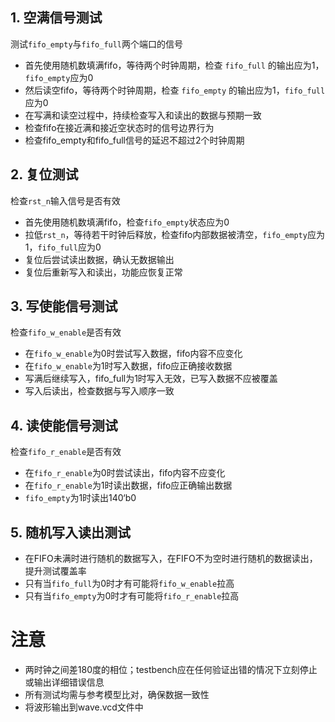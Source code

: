 ## 1. 空满信号测试

测试`fifo_empty`与`fifo_full`两个端口的信号

- 首先使用随机数填满fifo，等待两个时钟周期，检查 `fifo_full` 的输出应为1，`fifo_empty`应为0
- 然后读空fifo，等待两个时钟周期，检查 `fifo_empty` 的输出应为1，`fifo_full`应为0
- 在写满和读空过程中，持续检查写入和读出的数据与预期一致
- 检查fifo在接近满和接近空状态时的信号边界行为
- 检查fifo_empty和fifo_full信号的延迟不超过2个时钟周期

## 2. 复位测试

检查`rst_n`输入信号是否有效

- 首先使用随机数填满fifo，检查`fifo_empty`状态应为0
- 拉低`rst_n`，等待若干时钟后释放，检查fifo内部数据被清空，`fifo_empty`应为1，`fifo_full`应为0
- 复位后尝试读出数据，确认无数据输出
- 复位后重新写入和读出，功能应恢复正常

## 3. 写使能信号测试

检查`fifo_w_enable`是否有效

- 在`fifo_w_enable`为0时尝试写入数据，fifo内容不应变化
- 在`fifo_w_enable`为1时写入数据，fifo应正确接收数据
- 写满后继续写入，fifo_full为1时写入无效，已写入数据不应被覆盖
- 写入后读出，检查数据与写入顺序一致

## 4. 读使能信号测试

检查`fifo_r_enable`是否有效

- 在`fifo_r_enable`为0时尝试读出，fifo内容不应变化
- 在`fifo_r_enable`为1时读出数据，fifo应正确输出数据
- `fifo_empty`为1时读出140‘b0

## 5. 随机写入读出测试

- 在FIFO未满时进行随机的数据写入，在FIFO不为空时进行随机的数据读出，提升测试覆盖率
- 只有当`fifo_full`为0时才有可能将`fifo_w_enable`拉高
- 只有当`fifo_empty`为0时才有可能将`fifo_r_enable`拉高

# 注意

- 两时钟之间差180度的相位；testbench应在任何验证出错的情况下立刻停止或输出详细错误信息
- 所有测试均需与参考模型比对，确保数据一致性
- 将波形输出到wave.vcd文件中